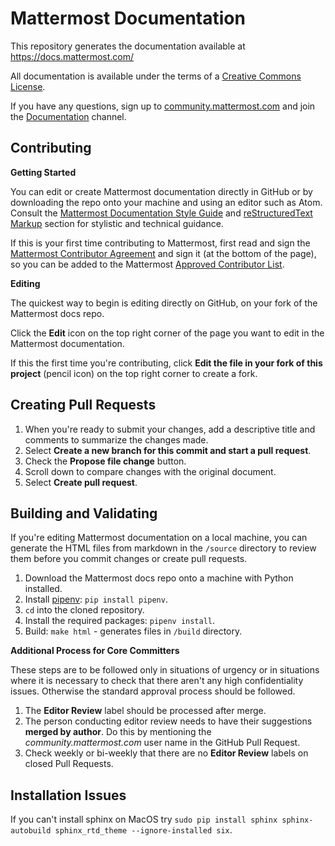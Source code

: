 # Mattermost Documentation

This repository generates the documentation available at https://docs.mattermost.com/

All documentation is available under the terms of a [Creative Commons License](https://creativecommons.org/licenses/by-nc-sa/3.0/).

If you have any questions, sign up to [community.mattermost.com](https://community.mattermost.com/signup_user_complete/?id=f1924a8db44ff3bb41c96424cdc20676) and join the [Documentation](https://community-daily.mattermost.com/core/channels/documentation) channel. 

## Contributing

**Getting Started**

You can edit or create Mattermost documentation directly in GitHub or by downloading the repo onto your machine and using an editor such as Atom. Consult the [Mattermost Documentation Style Guide](https://docs.mattermost.com/guides/core.html#documentation-style-guide) and [reStructuredText Markup](https://docs.mattermost.com/process/documentation-guidelines.html#restructuredtext-markup) section for stylistic and technical guidance. 

If this is your first time contributing to Mattermost, first read and sign the [Mattermost Contributor Agreement](https://www.mattermost.org/mattermost-contributor-agreement/) and sign it (at the bottom of the page), so you can be added to the Mattermost [Approved Contributor List](https://docs.google.com/spreadsheets/d/1NTCeG-iL_VS9bFqtmHSfwETo5f-8MQ7oMDE5IUYJi_Y/pubhtml?gid=0&single=true).


**Editing** 

The quickest way to begin is editing directly on GitHub, on your fork of the Mattermost docs repo. 

Click the **Edit** icon on the top right corner of the page you want to edit in the Mattermost documentation.

If this the first time you're contributing, click **Edit the file in your fork of this project** (pencil icon) on the top right corner to create a fork. 

## Creating Pull Requests

1. When you're ready to submit your changes, add a descriptive title and comments to summarize the changes made.
2. Select **Create a new branch for this commit and start a pull request**.
3. Check the **Propose file change** button.
4. Scroll down to compare changes with the original document.
5. Select **Create pull request**. 


## Building and Validating

If you're editing Mattermost documentation on a local machine, you can generate the HTML files from markdown in the `/source` directory to review them before you commit changes or create pull requests. 

1. Download the Mattermost docs repo onto a machine with Python installed.
2. Install [pipenv](https://docs.pipenv.org/): `pip install pipenv`. 
3. `cd` into the cloned repository.
4. Install the required packages: `pipenv install`.
5. Build: `make html` - generates files in `/build` directory.


**Additional Process for Core Committers**

These steps are to be followed only in situations of urgency or in situations where it is necessary to check that there aren't any high confidentiality issues. Otherwise the standard approval process should be followed.

1. The **Editor Review** label should be processed after merge.
2. The person conducting editor review needs to have their suggestions **merged by author**. Do this by mentioning the *community.mattermost.com* user name in the GitHub Pull Request.
3. Check weekly or bi-weekly that there are no **Editor Review** labels on closed Pull Requests.

## Installation Issues

If you can't install sphinx on MacOS try `sudo pip install sphinx sphinx-autobuild sphinx_rtd_theme --ignore-installed six`.
